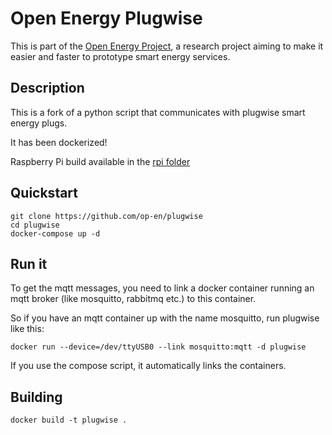# Open Energy Plugwise

This is part of the [Open Energy Project](http://op-en.se/), a research project aiming to make it easier and faster to prototype smart energy services.

## Description

This is a fork of a python script that communicates with plugwise smart energy plugs.

It has been dockerized!

Raspberry Pi build available in the [rpi folder](https://github.com/op-en/plugwise/tree/master/rpi)

## Quickstart

```
git clone https://github.com/op-en/plugwise
cd plugwise
docker-compose up -d
```

## Run it

To get the mqtt messages, you need to link a docker container running an mqtt broker (like mosquitto, rabbitmq etc.) to this container.

So if you have an mqtt container up with the name mosquitto, run plugwise like this:

```
docker run --device=/dev/ttyUSB0 --link mosquitto:mqtt -d plugwise
```

If you use the compose script, it automatically links the containers.

## Building

```
docker build -t plugwise .
```

